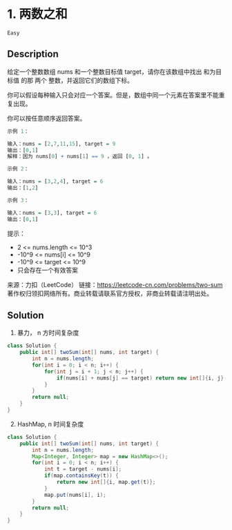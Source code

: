 # 1. 两数之和

`Easy`

## Description

给定一个整数数组 nums 和一个整数目标值 target，请你在该数组中找出 和为目标值 的那 两个 整数，并返回它们的数组下标。

你可以假设每种输入只会对应一个答案。但是，数组中同一个元素在答案里不能重复出现。

你可以按任意顺序返回答案。

 
```r
示例 1：

输入：nums = [2,7,11,15], target = 9
输出：[0,1]
解释：因为 nums[0] + nums[1] == 9 ，返回 [0, 1] 。

示例 2：

输入：nums = [3,2,4], target = 6
输出：[1,2]

示例 3：

输入：nums = [3,3], target = 6
输出：[0,1]
```
 

提示：

- 2 <= nums.length <= 10^3
- -10^9 <= nums[i] <= 10^9
- -10^9 <= target <= 10^9
- 只会存在一个有效答案

来源：力扣（LeetCode）
链接：https://leetcode-cn.com/problems/two-sum
著作权归领扣网络所有。商业转载请联系官方授权，非商业转载请注明出处。

## Solution

1. 暴力， n 方时间复杂度

```java
class Solution {
    public int[] twoSum(int[] nums, int target) {
        int n = nums.length;
        for(int i = 0; i < n; i++) {
            for(int j = i + 1; j < n; j++) {
                if(nums[i] + nums[j] == target) return new int[]{i, j};
            }
        }
        return null;
    }
}
```

2. HashMap, n 时间复杂度

```java
class Solution {
    public int[] twoSum(int[] nums, int target) {
        int n = nums.length;
        Map<Integer, Integer> map = new HashMap<>();
        for(int i = 0; i < n; i++) {
            int t = target - nums[i];
            if(map.containsKey(t)) {
                return new int[]{i, map.get(t)};
            }
            map.put(nums[i], i);
        }
        return null;
    }
}
```
